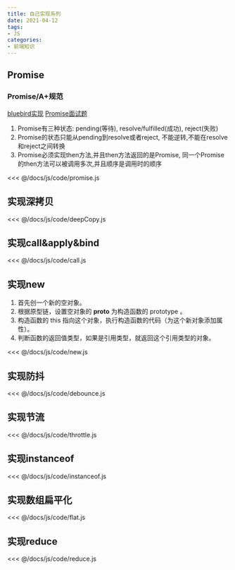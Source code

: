 ```yaml
---
title: 自己实现系列
date: 2021-04-12
tags:
- JS
categories:
- 前端知识
---
```


## Promise
### Promise/A+规范
[bluebird实现](https://itbilu.com/nodejs/npm/VJHw6ScNb.html)
[Promise面试题](https://juejin.cn/post/6844904077537574919)

1. Promise有三种状态: pending(等待), resolve/fulfilled(成功), reject(失败)
2. Promise的状态只能从pending到resolve或者reject, 不能逆转,不能在resolve和reject之间转换
3. Promise必须实现then方法,并且then方法返回的是Promise, 同一个Promise的then方法可以被调用多次,并且顺序是调用时的顺序

<<< @/docs/js/code/promise.js 

## 实现深拷贝
<<< @/docs/js/code/deepCopy.js

## 实现call&apply&bind
<<< @/docs/js/code/call.js

## 实现new
1. 首先创一个新的空对象。
2. 根据原型链，设置空对象的 __proto__ 为构造函数的 prototype 。
3. 构造函数的 this 指向这个对象，执行构造函数的代码（为这个新对象添加属性）。
4. 判断函数的返回值类型，如果是引用类型，就返回这个引用类型的对象。

<<< @/docs/js/code/new.js

## 实现防抖
<<< @/docs/js/code/debounce.js

## 实现节流
<<< @/docs/js/code/throttle.js

## 实现instanceof
<<< @/docs/js/code/instanceof.js

## 实现数组扁平化
<<< @/docs/js/code/flat.js

## 实现reduce
<<< @/docs/js/code/reduce.js
